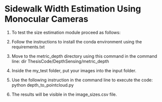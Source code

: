 # Sidewalk Width Estimation Using Monocular Cameras

1) To test the size estimation module proceed as follows:

2) Follow the instructions to install the conda environment using the requirements.txt

3) Move to the metric_depth directory using this command in the command line: dir ThesisCode/DepthSensing/metric_depth

4) Inside the my_test folder, put your images into the input folder.

5) Use the following instruction in the command line to execute the code: python depth_to_pointcloud.py

6) The results will be visible in the image_sizes.csv file.
